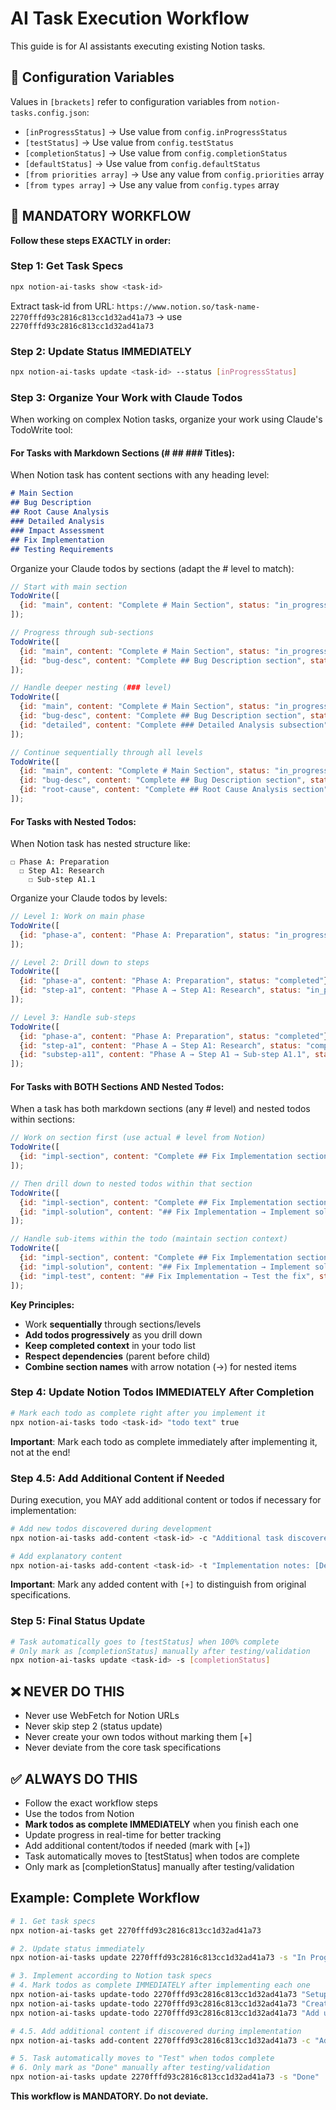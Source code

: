 # AI Task Execution Workflow

This guide is for AI assistants executing existing Notion tasks.

## 📝 Configuration Variables

Values in `[brackets]` refer to configuration variables from `notion-tasks.config.json`:
- `[inProgressStatus]` → Use value from `config.inProgressStatus`
- `[testStatus]` → Use value from `config.testStatus` 
- `[completionStatus]` → Use value from `config.completionStatus`
- `[defaultStatus]` → Use value from `config.defaultStatus`
- `[from priorities array]` → Use any value from `config.priorities` array
- `[from types array]` → Use any value from `config.types` array

## 🚨 MANDATORY WORKFLOW

**Follow these steps EXACTLY in order:**

### Step 1: Get Task Specs
```bash
npx notion-ai-tasks show <task-id>
```
Extract task-id from URL: `https://www.notion.so/task-name-2270fffd93c2816c813cc1d32ad41a73` → use `2270fffd93c2816c813cc1d32ad41a73`

### Step 2: Update Status IMMEDIATELY
```bash
npx notion-ai-tasks update <task-id> --status [inProgressStatus]
```

### Step 3: Organize Your Work with Claude Todos
When working on complex Notion tasks, organize your work using Claude's TodoWrite tool:

#### For Tasks with Markdown Sections (# ## ### Titles):
When Notion task has content sections with any heading level:
```markdown
# Main Section
## Bug Description
## Root Cause Analysis
### Detailed Analysis
### Impact Assessment
## Fix Implementation  
## Testing Requirements
```

Organize your Claude todos by sections (adapt the # level to match):
```javascript
// Start with main section
TodoWrite([
  {id: "main", content: "Complete # Main Section", status: "in_progress"}
]);

// Progress through sub-sections
TodoWrite([
  {id: "main", content: "Complete # Main Section", status: "in_progress"},
  {id: "bug-desc", content: "Complete ## Bug Description section", status: "in_progress"}
]);

// Handle deeper nesting (### level)
TodoWrite([
  {id: "main", content: "Complete # Main Section", status: "in_progress"},
  {id: "bug-desc", content: "Complete ## Bug Description section", status: "in_progress"},
  {id: "detailed", content: "Complete ### Detailed Analysis subsection", status: "in_progress"}
]);

// Continue sequentially through all levels
TodoWrite([
  {id: "main", content: "Complete # Main Section", status: "in_progress"},
  {id: "bug-desc", content: "Complete ## Bug Description section", status: "completed"},
  {id: "root-cause", content: "Complete ## Root Cause Analysis section", status: "in_progress"}
]);
```

#### For Tasks with Nested Todos:
When Notion task has nested structure like:
```
☐ Phase A: Preparation
  ☐ Step A1: Research
    ☐ Sub-step A1.1
```

Organize your Claude todos by levels:
```javascript
// Level 1: Work on main phase
TodoWrite([
  {id: "phase-a", content: "Phase A: Preparation", status: "in_progress"}
]);

// Level 2: Drill down to steps
TodoWrite([
  {id: "phase-a", content: "Phase A: Preparation", status: "completed"},
  {id: "step-a1", content: "Phase A → Step A1: Research", status: "in_progress"}
]);

// Level 3: Handle sub-steps
TodoWrite([
  {id: "phase-a", content: "Phase A: Preparation", status: "completed"},
  {id: "step-a1", content: "Phase A → Step A1: Research", status: "completed"},
  {id: "substep-a11", content: "Phase A → Step A1 → Sub-step A1.1", status: "in_progress"}
]);
```

#### For Tasks with BOTH Sections AND Nested Todos:
When a task has both markdown sections (any # level) and nested todos within sections:
```javascript
// Work on section first (use actual # level from Notion)
TodoWrite([
  {id: "impl-section", content: "Complete ## Fix Implementation section", status: "in_progress"}
]);

// Then drill down to nested todos within that section
TodoWrite([
  {id: "impl-section", content: "Complete ## Fix Implementation section", status: "in_progress"},
  {id: "impl-solution", content: "## Fix Implementation → Implement solution", status: "in_progress"}
]);

// Handle sub-items within the todo (maintain section context)
TodoWrite([
  {id: "impl-section", content: "Complete ## Fix Implementation section", status: "in_progress"},
  {id: "impl-solution", content: "## Fix Implementation → Implement solution", status: "completed"},
  {id: "impl-test", content: "## Fix Implementation → Test the fix", status: "in_progress"}
]);
```

**Key Principles:**
- Work **sequentially** through sections/levels
- **Add todos progressively** as you drill down
- **Keep completed context** in your todo list
- **Respect dependencies** (parent before child)
- **Combine section names** with arrow notation (→) for nested items

### Step 4: Update Notion Todos IMMEDIATELY After Completion
```bash
# Mark each todo as complete right after you implement it
npx notion-ai-tasks todo <task-id> "todo text" true
```
**Important**: Mark each todo as complete immediately after implementing it, not at the end!

### Step 4.5: Add Additional Content if Needed
During execution, you MAY add additional content or todos if necessary for implementation:
```bash
# Add new todos discovered during development
npx notion-ai-tasks add-content <task-id> -c "Additional task discovered during implementation [+]"

# Add explanatory content
npx notion-ai-tasks add-content <task-id> -t "Implementation notes: [Details discovered during execution] [+]"
```
**Important**: Mark any added content with `[+]` to distinguish from original specifications.

### Step 5: Final Status Update
```bash
# Task automatically goes to [testStatus] when 100% complete
# Only mark as [completionStatus] manually after testing/validation
npx notion-ai-tasks update <task-id> -s [completionStatus]
```

## ❌ NEVER DO THIS
- Never use WebFetch for Notion URLs
- Never skip step 2 (status update)
- Never create your own todos without marking them [+]
- Never deviate from the core task specifications

## ✅ ALWAYS DO THIS
- Follow the exact workflow steps
- Use the todos from Notion
- **Mark todos as complete IMMEDIATELY** when you finish each one
- Update progress in real-time for better tracking
- Add additional content/todos if needed (mark with [+])
- Task automatically moves to [testStatus] when todos are complete
- Only mark as [completionStatus] manually after testing/validation

## Example: Complete Workflow
```bash
# 1. Get task specs
npx notion-ai-tasks get 2270fffd93c2816c813cc1d32ad41a73

# 2. Update status immediately
npx notion-ai-tasks update 2270fffd93c2816c813cc1d32ad41a73 -s "In Progress"

# 3. Implement according to Notion task specs
# 4. Mark todos as complete IMMEDIATELY after implementing each one
npx notion-ai-tasks update-todo 2270fffd93c2816c813cc1d32ad41a73 "Setup database" -c true
npx notion-ai-tasks update-todo 2270fffd93c2816c813cc1d32ad41a73 "Create API endpoints" -c true
npx notion-ai-tasks update-todo 2270fffd93c2816c813cc1d32ad41a73 "Add unit tests" -c true

# 4.5. Add additional content if discovered during implementation
npx notion-ai-tasks add-content 2270fffd93c2816c813cc1d32ad41a73 -c "Add input validation for edge cases [+]"

# 5. Task automatically moves to "Test" when todos complete
# 6. Only mark as "Done" manually after testing/validation
npx notion-ai-tasks update 2270fffd93c2816c813cc1d32ad41a73 -s "Done"
```

**This workflow is MANDATORY. Do not deviate.**